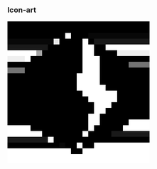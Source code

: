 ### Icon-art


![genboy pixellove](https://github.com/genboy/icon-art/blob/master/genboy_pixelated_animated_slow.gif)
